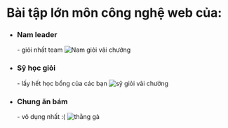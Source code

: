# Bài tập lớn môn công nghệ web của:
<ul>
  <li>
  <h3>Nam leader</h3> - giỏi nhất team
  <img src="https://user-images.githubusercontent.com/15797477/51902500-bb1ced80-23ec-11e9-86a6-3edd68ad2f36.jpg"
           alt="Nam giỏi vãi chưởng" style="max-width:300px;">

</li>
  <li>
  <h3>Sỹ học giỏi</h3> - lấy hết học bổng của các bạn
  <img src="https://user-images.githubusercontent.com/15797477/51902497-ba845700-23ec-11e9-8bf0-c3c4ccba1149.jpg" 
           alt="sỹ giỏi vãi chưởng" style="max-width: 300px;">

</li>
  <li>
  <h3>Chung ăn bám</h3> - vô dụng nhất :(
  <img src="https://user-images.githubusercontent.com/15797477/51902499-bb1ced80-23ec-11e9-9816-92926293584b.jpg" 
           alt="thằng gà" style="max-width: 300px;">

</li>
</ul>
